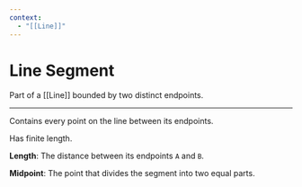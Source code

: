 ```yaml
---
context:
  - "[[Line]]"
---
```


# Line Segment

Part of a [[Line]] bounded by two distinct endpoints.

---

Contains every point on the line between its endpoints.

Has finite length.

**Length**: The distance between its endpoints `A` and `B`.

**Midpoint**: The point that divides the segment into two equal parts.
